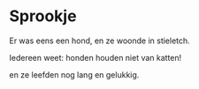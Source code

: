 # Sprookje

Er was eens een hond, en ze woonde in stieletch.

Iedereen weet: honden houden niet van katten!

en ze leefden nog lang en gelukkig.